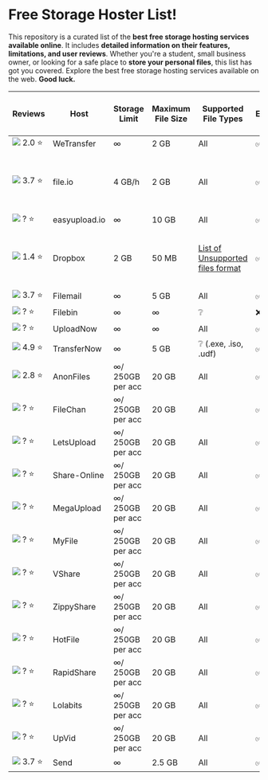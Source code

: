 # Free Storage Hoster List!

This repository is a curated list of the **best free storage hosting services available online**. It includes **detailed information on their features, limitations, and user reviews**. Whether you're a student, small business owner, or looking for a safe place to **store your personal files**, this list has got you covered. Explore the best free storage hosting services available on the web. **__Good luck.__**


| Reviews | Host | Storage Limit | Maximum File Size | Supported File Types | Encryption | Upload and Download Speeds | Availability and Uptime | Watermarks |
|--|--|--|--|--|--|--|--|--|
|![](https://cdn.trustpilot.net/brand-assets/4.1.0/stars/stars-2.svg) 2.0 :star: | WeTransfer |∞|2 GB|All|✅|❔|100%|❌|
|![](https://cdn.trustpilot.net/brand-assets/4.1.0/stars/stars-3.5.svg) 3.7 :star:|file.io|4 GB/h|2 GB|All|✅|📤 150 Mbps / 📥 20 Mbps to 40 Mbps|❔|❌|
|![](https://cdn.trustpilot.net/brand-assets/4.1.0/stars/stars-0.svg) ? :star:|easyupload.io|∞|10 GB|All|✅|❔|❔|❌|
|![](https://cdn.trustpilot.net/brand-assets/4.1.0/stars/stars-1.5.svg) 1.4 :star:|Dropbox|2 GB|50 MB|[List of Unsupported files format](https://justpaste.it/d714l)|✅|📤 150 Mbps / 📥 20 Mbps to 40 Mbps|99.9%|❌|
|![](https://cdn.trustpilot.net/brand-assets/4.1.0/stars/stars-3.5.svg) 3.7 :star:|Filemail|∞|5 GB|All|✅|❔|99.9%|❌|
|![](https://cdn.trustpilot.net/brand-assets/4.1.0/stars/stars-0.svg) ? :star:|Filebin|∞|∞|❔|❌|❔|❔|❌|
|![](https://cdn.trustpilot.net/brand-assets/4.1.0/stars/stars-0.svg) ? :star:|UploadNow|∞|∞|All|✅|∞|❔|❌|
|![](https://cdn.trustpilot.net/brand-assets/4.1.0/stars/stars-5.svg) 4.9 :star:|TransferNow|∞|5 GB|❔ (.exe, .iso, .udf)|✅|❔|❔|❌|
|![](https://cdn.trustpilot.net/brand-assets/4.1.0/stars/stars-3.svg) 2.8 ⭐|AnonFiles|∞/ 250GB per acc|20 GB|All|✅|∞|❔|❌|
|![](https://cdn.trustpilot.net/brand-assets/4.1.0/stars/stars-0.svg) ? :star:|FileChan|∞/ 250GB per acc|20 GB|All|✅|∞|❔|❌|
|![](https://cdn.trustpilot.net/brand-assets/4.1.0/stars/stars-0.svg) ? :star:|LetsUpload|∞/ 250GB per acc|20 GB|All|✅|∞|❔|❌|
|![](https://cdn.trustpilot.net/brand-assets/4.1.0/stars/stars-0.svg) ? :star:|Share-Online|∞/ 250GB per acc|20 GB|All|✅|∞|❔|❌|
|![](https://cdn.trustpilot.net/brand-assets/4.1.0/stars/stars-0.svg) ? :star:|MegaUpload|∞/ 250GB per acc|20 GB|All|✅|∞|❔|❌|
|![](https://cdn.trustpilot.net/brand-assets/4.1.0/stars/stars-0.svg) ? :star:|MyFile|∞/ 250GB per acc|20 GB|All|✅|∞|❔|❌|
|![](https://cdn.trustpilot.net/brand-assets/4.1.0/stars/stars-0.svg) ? :star:|VShare|∞/ 250GB per acc|20 GB|All|✅|∞|❔|❌|
|![](https://cdn.trustpilot.net/brand-assets/4.1.0/stars/stars-0.svg) ? :star:|ZippyShare|∞/ 250GB per acc|20 GB|All|✅|∞|❔|❌|
|![](https://cdn.trustpilot.net/brand-assets/4.1.0/stars/stars-0.svg) ? :star:|HotFile|∞/ 250GB per acc|20 GB|All|✅|∞|❔|❌|
|![](https://cdn.trustpilot.net/brand-assets/4.1.0/stars/stars-0.svg) ? :star:|RapidShare|∞/ 250GB per acc|20 GB|All|✅|∞|❔|❌|
|![](https://cdn.trustpilot.net/brand-assets/4.1.0/stars/stars-0.svg) ? :star:|Lolabits|∞/ 250GB per acc|20 GB|All|✅|∞|❔|❌|
|![](https://cdn.trustpilot.net/brand-assets/4.1.0/stars/stars-0.svg) ? :star:|UpVid|∞/ 250GB per acc|20 GB|All|✅|∞|❔|❌|
|![](https://cdn.trustpilot.net/brand-assets/4.1.0/stars/stars-3.5.svg) 3.7 :star:|Send|∞|2.5 GB|All|✅|❔|❔|❌|
